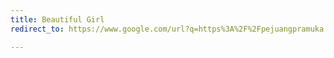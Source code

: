 ```yaml
---
title: Beautiful Girl
redirect_to: https://www.google.com/url?q=https%3A%2F%2Fpejuangpramuka.blogspot.com%2Fp%2Fbeautiful-girls.html&sa=D&sntz=1&usg=AOvVaw0y0wI76RcYjjZIdOlxwz8E

---
```

